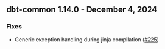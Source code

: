 ## dbt-common 1.14.0 - December 4, 2024

### Fixes

- Generic exception handling during jinja compilation ([#225](https://github.com/dbt-labs/dbt-common/issues/225))
